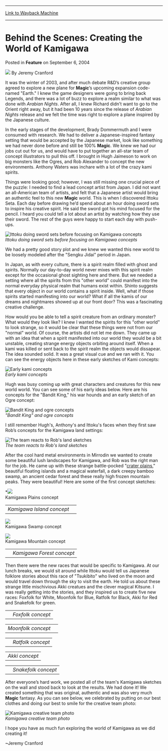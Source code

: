 
---
[Link to Wayback Machine](https://web.archive.org/web/20220116222136/https://magic.wizards.com/en/articles/archive/feature/behind-scenes-creating-world-kamigawa-2004-09-06)

[_metadata_:wayback_url]:- "https://magic.wizards.com/en/articles/archive/feature/behind-scenes-creating-world-kamigawa-2004-09-06"
[_metadata_:wayback_raw_url]:- "https://web.archive.org/web/20220116222136id_/https://magic.wizards.com/en/articles/archive/feature/behind-scenes-creating-world-kamigawa-2004-09-06"
[_metadata_:wayback_capture_timestamp]:- "2022-01-16 22:21:36+00:00"
[_metadata_:publish_date]:- "2004-09-06"
[_metadata_:description]:- "It was the winter of 2003, and after much debate R&D’s creative group agreed to explore a new plane for Magic’s upcoming expansion code-named `Earth.` I knew the game designers were going to bring back Legends, and there was a lot of buzz to explore a realm similar to what was done with Arabian Nights."
[_metadata_:generator]:- "Drupal 7 (http://drupal.org)"
---


Behind the Scenes: Creating the World of Kamigawa
=================================================



 Posted in **Feature**
 on September 6, 2004 






![](https://media.magic.wizards.com/styles/auth_small/public/images/person/authorpic_JeremyCranford.jpg)
By Jeremy Cranford











It was the winter of 2003, and after much debate R&D’s creative group agreed to explore a new plane for **Magic**’s upcoming expansion code-named "Earth." I knew the game designers were going to bring back Legends, and there was a lot of buzz to explore a realm similar to what was done with *Arabian Nights*. After all, I knew Richard didn’t want to go to the Orient right away, but it had been 10 years since the release of *Arabian Nights* release and we felt the time was right to explore a plane inspired by the Japanese culture.

In the early stages of the development, Brady Dommermuth and I were consumed with research. We had to deliver a Japanese-inspired fantasy setting that would be accepted by the Japanese market, look like something we had never done before and still be 100% **Magic**. We knew we had our jobs cut out for us, and would have to put together an all-star team of concept illustrators to pull this off. I brought in Hugh Jaimeson to work on big monsters like the Ogres, and Rob Alexander to concept the new environments. Anthony Waters was inchare with a lot of the crazy kami spirits.

Things were looking good; however, I was still missing one crucial piece of the puzzle: I needed to find a lead concept artist from Japan. I did not want an all-American team of artists, and felt that a Japanese artist would bring an authentic feel to this new **Magic** world. This is when I discovered Ittoku Seta. Each day before drawing he’d spend about an hour doing sword sets to inspire his creative spirit. He said the sword got his mind focused for the pencil. I heard you could tell a lot about an artist by watching how they use their sword. The rest of the guys were happy to start each day with push-ups.

![Ittoku doing sword sets before focusing on Kamigawa concepts](https://media.magic.wizards.com/image_legacy_migration/magic/images/mtgcom/fcpics/features/JCfeature_IttokuSword.jpg)  
*Ittoku doing sword sets before focusing on Kamigawa concepts*

We had a pretty good story plot and we knew we wanted this new world to be loosely modeled after the "Sengku Jidai" period in Japan.

In Japan, as with every culture, there is a spirit realm filled with ghost and spirits. Normally our day-to-day world never mixes with this spirit realm except for the occasional ghost sighting here and there. But we needed a setting where all the spirits from this "other world" could manifest into the normal everyday physical realm that humans exist within. Shinto suggests that every object in our world contains a spirit inside. Well, what if those spirits started manifesting into our world? What if all the kamis of our dreams and nightmares showed up at our front door? This was a fascinating creative challenge.

How would you be able to tell a spirit creature from an ordinary monster? What would they look like? I knew I wanted the spirits for this "other world" to look strange, so it would be clear that these things were not from our "normal" world. Of course, the artists did not let me down. They came up with an idea that when a spirit manifested into our world they would be a bit unstable, creating strange energy objects orbiting around itself. When a kami was killed or sent back to the spirit realm the objects would dissapear. The idea sounded solid. It was a great visual cue and we ran with it. You can see the energy objects here in these early sketches of Kami concepts:

![Early kami concepts](https://media.magic.wizards.com/image_legacy_migration/magic/images/mtgcom/fcpics/features/JCfeature_KamiConcepts.jpg)  
*Early kami concepts*


Hugh was busy coming up with great characters and creatures for this new world world. You can see some of his early ideas below. Here are his concepts for the "Bandit King," his war hounds and an early sketch of an Ogre concept: 


![Bandit King and ogre concepts](https://media.magic.wizards.com/image_legacy_migration/magic/images/mtgcom/fcpics/features/JCfeature_BanditKing.jpg)  
*"Bandit King" and ogre concepts*


I still remember Hugh's, Anthony's and Ittoku's faces when they first saw Rob’s concepts for the Kamigawa land settings:

![The team reacts to Rob's land sketches](https://media.magic.wizards.com/image_legacy_migration/magic/images/mtgcom/fcpics/features/JCfeature_TeamOne.jpg)  
*The team reacts to Rob's land sketches*

After the cool hard metal environments in Mirrodin we wanted to create some beautiful lush landscapes for Kamigawa, and Rob was the right man for the job. He came up with these strange battle-pocked "[crater plains](/en/articles/archive/araba-kamigawas-crater-plains-2004-08-31)," beautiful floating islands and a magical waterfall, a dark creepy bamboo swamp, an ancient cedar forest and these really high frozen mountain peaks. They were beautiful! Here are some of the first concept sketches:

*![](https://media.magic.wizards.com/image_legacy_migration/magic/images/mtgcom/fcpics/features/JCfeature_Plains1.jpg)  
 Kamigawa Plains concept   
  


|  |  |
| --- | --- |
| *Kamigawa Island concept* |  |

  
![](https://media.magic.wizards.com/image_legacy_migration/magic/images/mtgcom/fcpics/features/JCfeature_Swamp1.jpg)  
 Kamigawa Swamp concept   
  
![](https://media.magic.wizards.com/image_legacy_migration/magic/images/mtgcom/fcpics/features/JCfeature_Mountain1.jpg)  
 Kamigawa Mountain concept   
  


|  |  |
| --- | --- |
|  | *Kamigawa Forest concept* |*


Then there were the new races that would be specific to Kamigawa. At our lunch breaks, we would sit around while Ittoku would tell us Japanese folklore stories about this race of "Tsukibito" who lived on the moon and would travel down through the sky to visit the earth. He told us about these strange little mischivious Akki creatues and the clever magical Kitsune. I was really getting into the stories, and they inspired us to create five new races: Foxfolk for White, Moonfolk for Blue, Ratfolk for Black, Akki for Red and Snakefolk for green.



|  |  |
| --- | --- |
|  | *Foxfolk concept* |



|  |  |
| --- | --- |
| *Moonfolk concept* |  |



|  |  |
| --- | --- |
|  | *Ratfolk concept* |



|  |
| --- |
| *Akki concept* |



|  |  |
| --- | --- |
|  | *Snakefolk concept* |

After everyone’s hard work, we posted all of the team's Kamigawa sketches on the wall and stood back to look at the results. We had done it! We created something that was original, authentic and was also very much **Magic** fantasy. As you can see below, we celebrated by putting on our best clothes and doing our best to smile for the creative team photo:

![Kamigawa creative team photo](https://media.magic.wizards.com/image_legacy_migration/magic/images/mtgcom/fcpics/features/JCFeature_TeamTwo.jpg)  
*Kamigawa creative team photo*

I hope you have as much fun exploring the world of Kamigawa as we did creating it! 

~Jeremy Cranford 







